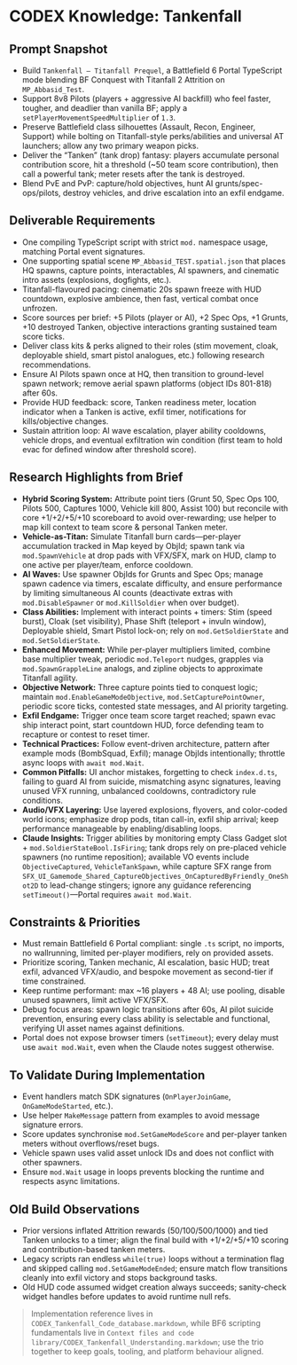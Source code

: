 # CODEX Knowledge: Tankenfall

## Prompt Snapshot
- Build `Tankenfall – Titanfall Prequel`, a Battlefield 6 Portal TypeScript mode blending BF Conquest with Titanfall 2 Attrition on `MP_Abbasid_Test`.
- Support 8v8 Pilots (players + aggressive AI backfill) who feel faster, tougher, and deadlier than vanilla BF; apply a `setPlayerMovementSpeedMultiplier` of `1.3`.
- Preserve Battlefield class silhouettes (Assault, Recon, Engineer, Support) while bolting on Titanfall-style perks/abilities and universal AT launchers; allow any two primary weapon picks.
- Deliver the “Tanken” (tank drop) fantasy: players accumulate personal contribution score, hit a threshold (~50 team score contribution), then call a powerful tank; meter resets after the tank is destroyed.
- Blend PvE and PvP: capture/hold objectives, hunt AI grunts/spec-ops/pilots, destroy vehicles, and drive escalation into an exfil endgame.

## Deliverable Requirements
- One compiling TypeScript script with strict `mod.` namespace usage, matching Portal event signatures.
- One supporting spatial scene `MP_Abbasid_TEST.spatial.json` that places HQ spawns, capture points, interactables, AI spawners, and cinematic intro assets (explosions, dogfights, etc.).
- Titanfall-flavoured pacing: cinematic 20s spawn freeze with HUD countdown, explosive ambience, then fast, vertical combat once unfrozen.
- Score sources per brief: +5 Pilots (player or AI), +2 Spec Ops, +1 Grunts, +10 destroyed Tanken, objective interactions granting sustained team score ticks.
- Deliver class kits & perks aligned to their roles (stim movement, cloak, deployable shield, smart pistol analogues, etc.) following research recommendations.
- Ensure AI Pilots spawn once at HQ, then transition to ground-level spawn network; remove aerial spawn platforms (object IDs 801-818) after 60s.
- Provide HUD feedback: score, Tanken readiness meter, location indicator when a Tanken is active, exfil timer, notifications for kills/objective changes.
- Sustain attrition loop: AI wave escalation, player ability cooldowns, vehicle drops, and eventual exfiltration win condition (first team to hold evac for defined window after threshold score).

## Research Highlights from Brief
- **Hybrid Scoring System:** Attribute point tiers (Grunt 50, Spec Ops 100, Pilots 500, Captures 1000, Vehicle kill 800, Assist 100) but reconcile with core +1/+2/+5/+10 scoreboard to avoid over-rewarding; use helper to map kill context to team score & personal Tanken meter.
- **Vehicle-as-Titan:** Simulate Titanfall burn cards—per-player accumulation tracked in Map keyed by ObjId; spawn tank via `mod.SpawnVehicle` at drop pads with VFX/SFX, mark on HUD, clamp to one active per player/team, enforce cooldown.
- **AI Waves:** Use spawner ObjIds for Grunts and Spec Ops; manage spawn cadence via timers, escalate difficulty, and ensure performance by limiting simultaneous AI counts (deactivate extras with `mod.DisableSpawner` or `mod.KillSoldier` when over budget).
- **Class Abilities:** Implement with interact points + timers: Stim (speed burst), Cloak (set visibility), Phase Shift (teleport + invuln window), Deployable shield, Smart Pistol lock-on; rely on `mod.GetSoldierState` and `mod.SetSoldierState`.
- **Enhanced Movement:** While per-player multipliers limited, combine base multiplier tweak, periodic `mod.Teleport` nudges, grapples via `mod.SpawnGrappleLine` analogs, and zipline objects to approximate Titanfall agility.
- **Objective Network:** Three capture points tied to conquest logic; maintain `mod.EnableGameModeObjective`, `mod.SetCapturePointOwner`, periodic score ticks, contested state messages, and AI priority targeting.
- **Exfil Endgame:** Trigger once team score target reached; spawn evac ship interact point, start countdown HUD, force defending team to recapture or contest to reset timer.
- **Technical Practices:** Follow event-driven architecture, pattern after example mods (BombSquad, Exfil); manage ObjIds intentionally; throttle async loops with `await mod.Wait`.
- **Common Pitfalls:** UI anchor mistakes, forgetting to check `index.d.ts`, failing to guard AI from suicide, mismatching async signatures, leaving unused VFX running, unbalanced cooldowns, contradictory rule conditions.
- **Audio/VFX Layering:** Use layered explosions, flyovers, and color-coded world icons; emphasize drop pods, titan call-in, exfil ship arrival; keep performance manageable by enabling/disabling loops.
- **Claude Insights:** Trigger abilities by monitoring empty Class Gadget slot + `mod.SoldierStateBool.IsFiring`; tank drops rely on pre-placed vehicle spawners (no runtime reposition); available VO events include `ObjectiveCaptured`, `VehicleTankSpawn`, while capture SFX range from `SFX_UI_Gamemode_Shared_CaptureObjectives_OnCapturedByFriendly_OneShot2D` to lead-change stingers; ignore any guidance referencing `setTimeout()`—Portal requires `await mod.Wait`.

## Constraints & Priorities
- Must remain Battlefield 6 Portal compliant: single `.ts` script, no imports, no wallrunning, limited per-player modifiers, rely on provided assets.
- Prioritize scoring, Tanken mechanic, AI escalation, basic HUD; treat exfil, advanced VFX/audio, and bespoke movement as second-tier if time constrained.
- Keep runtime performant: max ~16 players + 48 AI; use pooling, disable unused spawners, limit active VFX/SFX.
- Debug focus areas: spawn logic transitions after 60s, AI pilot suicide prevention, ensuring every class ability is selectable and functional, verifying UI asset names against definitions.
- Portal does not expose browser timers (`setTimeout`); every delay must use `await mod.Wait`, even when the Claude notes suggest otherwise.

## To Validate During Implementation
- Event handlers match SDK signatures (`OnPlayerJoinGame`, `OnGameModeStarted`, etc.).
- Use helper `MakeMessage` pattern from examples to avoid message signature errors.
- Score updates synchronise `mod.SetGameModeScore` and per-player tanken meters without overflows/reset bugs.
- Vehicle spawn uses valid asset unlock IDs and does not conflict with other spawners.
- Ensure `mod.Wait` usage in loops prevents blocking the runtime and respects async limitations.

## Old Build Observations
- Prior versions inflated Attrition rewards (50/100/500/1000) and tied Tanken unlocks to a timer; align the final build with +1/+2/+5/+10 scoring and contribution-based tanken meters.
- Legacy scripts ran endless `while(true)` loops without a termination flag and skipped calling `mod.SetGameModeEnded`; ensure match flow transitions cleanly into exfil victory and stops background tasks.
- Old HUD code assumed widget creation always succeeds; sanity-check widget handles before updates to avoid runtime null refs.

> Implementation reference lives in `CODEX_Tankenfall_Code_database.markdown`, while BF6 scripting fundamentals live in `Context files and code library/CODEX_Tankenfall_Understanding.markdown`; use the trio together to keep goals, tooling, and platform behaviour aligned.
